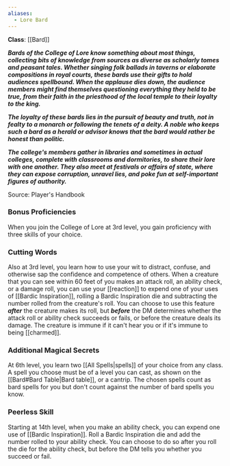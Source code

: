 ```yaml
---
aliases:
  - Lore Bard
---
```

**Class**: [[Bard]] 

**_Bards of the College of Lore know something about most things, collecting bits of knowledge from sources as diverse as scholarly tomes and peasant tales. Whether singing folk ballads in taverns or elaborate compositions in royal courts, these bards use their gifts to hold audiences spellbound. When the applause dies down, the audience members might find themselves questioning everything they held to be true, from their faith in the priesthood of the local temple to their loyalty to the king._**

**_The loyalty of these bards lies in the pursuit of beauty and truth, not in fealty to a monarch or following the tenets of a deity. A noble who keeps such a bard as a herald or advisor knows that the bard would rather be honest than politic._**

**_The college's members gather in libraries and sometimes in actual colleges, complete with classrooms and dormitories, to share their lore with one another. They also meet at festivals or affairs of state, where they can expose corruption, unravel lies, and poke fun at self-important figures of authority._**

Source: Player's Handbook

### Bonus Proficiencies

When you join the College of Lore at 3rd level, you gain proficiency with three skills of your choice.

### Cutting Words

Also at 3rd level, you learn how to use your wit to distract, confuse, and otherwise sap the confidence and competence of others. When a creature that you can see within 60 feet of you makes an attack roll, an ability check, or a damage roll, you can use your [[reaction]] to expend one of your uses of [[Bardic Inspiration]], rolling a Bardic Inspiration die and subtracting the number rolled from the creature's roll. You can choose to use this feature ***after*** the creature makes its roll, but ***before*** the DM determines whether the attack roll or ability check succeeds or fails, or before the creature deals its damage. The creature is immune if it can't hear you or if it's immune to being [[charmed]].

### Additional Magical Secrets

At 6th level, you learn two [[All Spells|spells]] of your choice from any class. A spell you choose must be of a level you can cast, as shown on the [[Bard#Bard Table|Bard table]], or a cantrip. The chosen spells count as bard spells for you but don't count against the number of bard spells you know.

### Peerless Skill

Starting at 14th level, when you make an ability check, you can expend one use of [[Bardic Inspiration]]. Roll a Bardic Inspiration die and add the number rolled to your ability check. You can choose to do so after you roll the die for the ability check, but before the DM tells you whether you succeed or fail.
